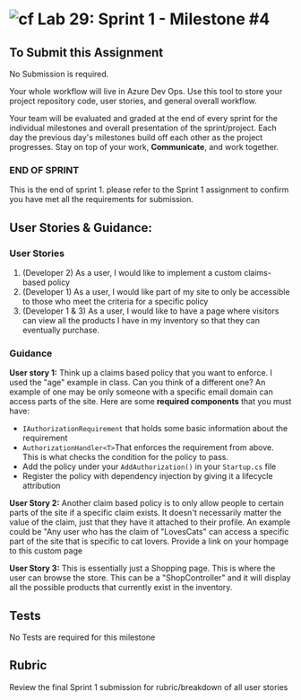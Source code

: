 ![cf](http://i.imgur.com/7v5ASc8.png) Lab 29: Sprint 1 - Milestone #4
=====================================

## To Submit this Assignment

No Submission is required. 

Your whole workflow will live in Azure Dev Ops. Use this tool to store your project repository code, user stories, and general overall workflow. 

Your team will be evaluated and graded at the end of every sprint for the individual milestones and overall presentation of the sprint/project. Each day the previous day's milestones build off each other as the project progresses. Stay on top of your work, **Communicate**, and work together. 

### END OF SPRINT
This is the end of sprint 1. please refer to the Sprint 1 assignment to confirm you have met all the requirements for submission. 


## User Stories & Guidance:

### User Stories

1. (Developer 2) As a user, I would like to implement a custom claims-based policy
2. (Developer 1)  As a user, I would like part of my site to only be accessible to those who meet the criteria for a specific policy 
3. (Developer 1 & 3) As a user, I would like to have a page where visitors can view all the products I have in my inventory so that they can eventually purchase. 

### Guidance

**User story 1:** Think up a claims based policy that you want to enforce. I used the "age" example in class. Can you think of a different one? An example of one may be only someone with a specific email domain can access parts of the site. Here are some **required components** that you must have:
- `IAuthorizationRequirement` that holds some basic information about the requirement
- `AuthorizationHandler<T>`That enforces the requirement from above. This is what checks the condition for the policy to pass.
- Add the policy under your `AddAuthorization()` in your `Startup.cs` file
- Register the policy with dependency injection by giving it a lifecycle attribution


**User Story 2:** Another claim based policy is to only allow people to certain parts of the site if a specific claim exists. It doesn't necessarily matter the value of the claim, just that they have it attached to their profile. An example could be "Any user who has the claim of "LovesCats" can access a specific part of the site that is specific to cat lovers. Provide a link on your hompage to this custom page

**User Story 3:** This is essentially just a Shopping page. This is where the user can browse the store. This can be a "ShopController" and it will display all the possible products that currently exist in the inventory.


## Tests
No Tests are required for this milestone

## Rubric
Review the final Sprint 1 submission for rubric/breakdown of all user stories

